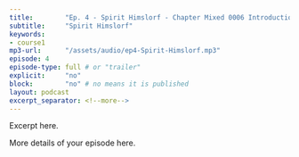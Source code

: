 ```yaml
---
title:        "Ep. 4 - Spirit Himslorf - Chapter Mixed 0006 Introduction Pauls Defense And Ours Men And Brethren"
subtitle:     "Spirit Himslorf"
keywords:
- course1
mp3-url:      "/assets/audio/ep4-Spirit-Himslorf.mp3"
episode: 4
episode-type: full # or "trailer"
explicit:     "no"
block:        "no" # no means it is published
layout: podcast
excerpt_separator: <!--more-->
---
```

Excerpt here.
<!--more-->

More details of your episode here.
